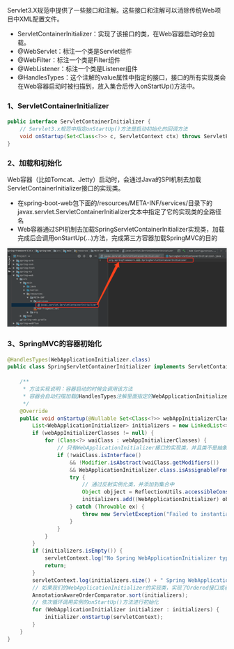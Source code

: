 Servlet3.X规范中提供了一些接口和注解。这些接口和注解可以消除传统Web项目中XML配置文件。

- ServletContainerInitializer：实现了该接口的类，在Web容器启动时会加载。
- @WebServlet：标注一个类是Servlet组件
- @WebFilter：标注一个类是Filter组件
- @WebListener：标注一个类是Listener组件
- @HandlesTypes：这个注解的value属性中指定的接口，接口的所有实现类会在Web容器启动时被扫描到，放入集合后传入onStartUp()方法中。

### 1、ServletContainerInitializer

```java
public interface ServletContainerInitializer {
    // Servlet3.x规范中指定onStartUp()方法是启动初始化的回调方法
    void onStartup(Set<Class<?>> c, ServletContext ctx) throws ServletException;
}
```

### 2、加载和初始化

Web容器（比如Tomcat、Jetty）启动时，会通过Java的SPI机制去加载ServletContainerInitializer接口的实现类。

- 在spring-boot-web包下面的/resources/META-INF/services/目录下的javax.servlet.ServletContainerInitializer文本中指定了它的实现类的全路径名
- Web容器通过SPI机制去加载SpringServletContainerInitializer实现类，加载完成后会调用onStartUp(...)方法，完成第三方容器加载SpringMVC的目的

<img src=".images/image-20200626194429365.png" alt="image-20200626194429365" style="zoom:50%;" />

### 3、SpringMVC的容器初始化

```java
@HandlesTypes(WebApplicationInitializer.class)
public class SpringServletContainerInitializer implements ServletContainerInitializer {

	/**
	 * 方法实现说明：容器启动的时候会调用该方法
	 * 容器会自动扫描加载@HandlesTypes注解里面指定的WebApplicationInitializer接口的所有实现类，作为onStartUp()方法的第一个参数
	 */
	@Override
	public void onStartup(@Nullable Set<Class<?>> webAppInitializerClasses, ServletContext servletContext) {
		List<WebApplicationInitializer> initializers = new LinkedList<>();
		if (webAppInitializerClasses != null) {
			for (Class<?> waiClass : webAppInitializerClasses) {
				// 只有WebApplicationInitializer接口的实现类，并且类不是抽象的，才会进行初始化；否则就跳过
				if (!waiClass.isInterface() 
                    && !Modifier.isAbstract(waiClass.getModifiers())
                    && WebApplicationInitializer.class.isAssignableFrom(waiClass)) {
					try {
						// 通过反射实例化类，并添加到集合中
                        Object objject = ReflectionUtils.accessibleConstructor(waiClass).newInstance();
						initializers.add((WebApplicationInitializer) object);
					} catch (Throwable ex) {
						throw new ServletException("Failed to instantiate WebApplicationInitializer class", ex);
					}
				}
			}
		}
		if (initializers.isEmpty()) {
			servletContext.log("No Spring WebApplicationInitializer types detected on classpath");
			return;
		}
		servletContext.log(initializers.size() + " Spring WebApplicationInitializers detected on classpath");
		// 如果我们的WebApplicationInitializer的实现类，实现了Ordered接口或者标注了@Order注解，即指定了初始化的调用顺序，这时对集合进行排序
		AnnotationAwareOrderComparator.sort(initializers);
		// 依次循环调用实例的onStartUp()方法进行初始化
		for (WebApplicationInitializer initializer : initializers) {
			initializer.onStartup(servletContext);
		}
	}
}
```

